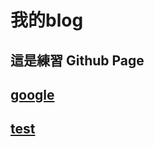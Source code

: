 # 我的blog


## 這是練習 Github Page

## [google](https://www.google.com)

## [test](https://ycchien313.github.io/test/)
